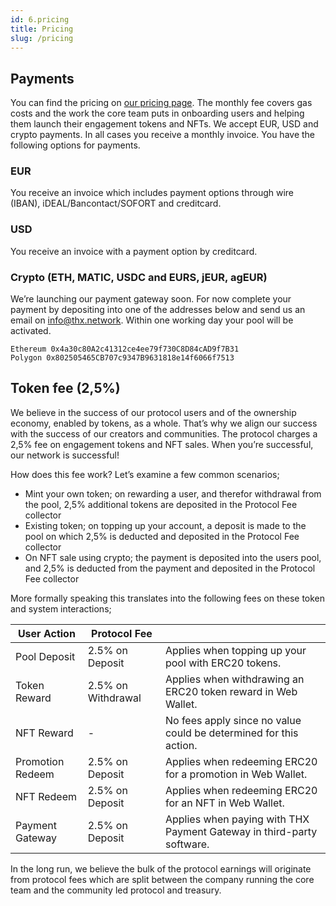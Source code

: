 ```yaml
---
id: 6.pricing
title: Pricing
slug: /pricing
---
```


## Payments

You can find the pricing on [our pricing page](https://thx.network/pricing). The monthly fee covers gas costs and the work the core team puts in onboarding users and helping them launch their engagement tokens and NFTs. We accept EUR, USD and crypto payments. In all cases you receive a monthly invoice. You have the following options for payments. 

### EUR 

You receive an invoice which includes payment options through wire (IBAN), iDEAL/Bancontact/SOFORT and creditcard. 

### USD

You receive an invoice with a payment option by creditcard.

### Crypto (ETH, MATIC, USDC and EURS, jEUR, agEUR)

We’re launching our payment gateway soon. For now complete your payment by depositing into one of the addresses below and send us an email on info@thx.network. Within one working day your pool will be activated. 

```
Ethereum 0x4a30c80A2c41312ce4ee79f730C8D84cAD9f7B31
Polygon 0x802505465CB707c9347B9631818e14f6066f7513
```

## Token fee (2,5%)

We believe in the success of our protocol users and of the ownership economy, enabled by tokens, as a whole. That’s why we align our success with the success of our creators and communities. The protocol charges a 2,5% fee on engagement tokens and NFT sales. When you’re successful, our network is successful! 

How does this fee work? Let’s examine a few common scenarios; 

- Mint your own token; on rewarding a user, and therefor withdrawal from the pool, 2,5% additional tokens are deposited in the Protocol Fee collector
- Existing token; on topping up your account, a deposit is made to the pool on which 2,5% is deducted and deposited in the Protocol Fee collector
- On NFT sale using crypto; the payment is deposited into the users pool, and 2,5% is deducted from the payment and deposited in the Protocol Fee collector

More formally speaking this translates into the following fees on these token and system interactions; 

|User Action|Protocol Fee||
|-|-|-|
|Pool Deposit|2.5% on Deposit| Applies when topping up your pool with ERC20 tokens.|
|Token Reward|2.5% on Withdrawal|Applies when withdrawing an ERC20 token reward in Web Wallet.|
|NFT Reward|-|No fees apply since no value could be determined for this action.|
|Promotion Redeem|2.5% on Deposit|Applies when redeeming ERC20 for a promotion in Web Wallet.|
|NFT Redeem|2.5% on Deposit|Applies when redeeming ERC20 for an NFT in Web Wallet.|
|Payment Gateway|2.5% on Deposit|Applies when paying with THX Payment Gateway in third-party software.|

In the long run, we believe the bulk of the protocol earnings will originate from protocol fees which are split between the company running the core team and the community led protocol and treasury.  
